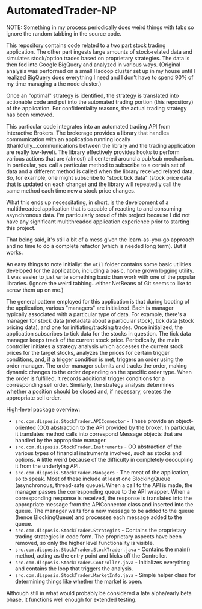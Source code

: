 # AutomatedTrader-NP

NOTE: Something in my process periodically does weird things with tabs so ignore the random tabbing in the source code. 

This repository contains code related to a two part stock trading application. The other part ingests large amounts of stock-related data and simulates stock/option trades based on proprietary strategies. The data is then fed into Google BigQuery and analyzed in various ways. (Original analysis was performed on a small Hadoop cluster set up in my house until I realized BigQuery does everything I need and I don't have to spend 90% of my time managing a the node cluster.)

Once an "optimal" strategy is identified, the strategy is translated into actionable code and put into the automated trading portion (this repository) of the application. For confidentiality reasons, the actual trading strategy has been removed.

This particular code integrates into an automated trading API from Interactive Brokers. The brokerage provides a library that handles communication with an application running locally (thankfully...communications between the library and the trading application are really low-level). The library effectively provides hooks to perform various actions that are (almost) all centered around a pub/sub mechanism. In particular, you call a particular method to subscribe to a certain set of data and a different method is called when the library received related data. So, for example, one might subscribe to "stock tick data" (stock price data that is updated on each change) and the library will repeatedly call the same method each time new a stock price changes.

What this ends up necessitating, in short, is the development of a multithreaded application that is capable of reacting to and consuming asynchronous data. I'm particularly proud of this project because I did not have any significant multithreaded application experience prior to starting this project.

That being said, it's still a bit of a mess given the learn-as-you-go approach and no time to do a complete refactor (which is needed long term). But it works. 

An easy things to note initially: the `util` folder contains some basic utilities developed for the application, including a basic, home grown logging utility. It was easier to just write something basic than work with one of the popular libraries. (Ignore the weird tabbing...either NetBeans of Git seems to like to screw them up on me.)

The general pattern employed for this application is that during booting of the application, various "managers" are initialized. Each is manager typically associated with a particular type of data. For example, there's a manager for stock data (metadata about a particular stock), tick data (stock pricing data), and one for initiating/tracking trades. Once initialized, the application subscribes to tick data for the stocks in question. The tick data manager keeps track of the current stock price. Periodically, the main controller initiates a strategy analysis which accesses the current stock prices for the target stocks, analyzes the prices for certain trigger conditions, and, if a trigger condition is met, triggers an order using the order manager. The order manager submits and tracks the order, making dynamic changes to the order depending on the specific order type. When the order is fulfilled, it records additional trigger conditions for a corresponding sell order. Similarly, the strategy analysis determines whether a position should be closed and, if necessary, creates the appropriate sell order.

High-level package overview: 

* `src.com.disposis.StockTrader.APIConnector` - These provide an object-oriented (OO) abstraction to the API provided by the broker. In particular, it translates method calls into correspond Message objects that are handled by the appropriate manager.
* `src.com.disposis.StockTrader.Instruments` - OO abstraction of the various types of financial instruments involved, such as stocks and options. A little weird because of the difficulty in completely decoupling it from the underlying API.
* `src.com.disposis.StockTrader.Managers` - The meat of the application, so to speak. Most of these include at least one BlockingQueue (asynchronous, thread-safe queue). When a call to the API is made, the manager passes the corresponding queue to the API wrapper. When a corresponding response is received, the response is translated into the appropriate message from the APIConnector class and inserted into the queue. The manager waits for a new message to be added to the queue (hence BlockingQueue) and processes each message added to the queue.
* `src.com.disposis.StockTrader.Strategies` - Contains the proprietary trading strategies in code form. The proprietary aspects have been removed, so only the higher level functionality is visible.
* `src.com.disposis.StockTrader.StockTrader.java` - Contains the main() method, acting as the entry point and kicks off the Controller.
* `src.com.disposis.StockTrader.Controller.java` - Initializes everything and contains the loop that triggers the analysis.
* `src.com.disposis.StockTrader.MarketInfo.java` - Simple helper class for determining things like whether the market is open.

Although still in what would probably be considered a late alpha/early beta phase, it functions well enough for extended testing.
